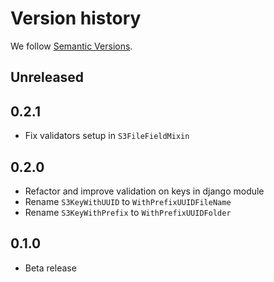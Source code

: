 # Version history

We follow [Semantic Versions](https://semver.org/).

## Unreleased

## 0.2.1

- Fix validators setup in `S3FileFieldMixin`

## 0.2.0

- Refactor and improve validation on keys in django module
- Rename `S3KeyWithUUID` to `WithPrefixUUIDFileName`
- Rename `S3KeyWithPrefix` to `WithPrefixUUIDFolder`

## 0.1.0

- Beta release

